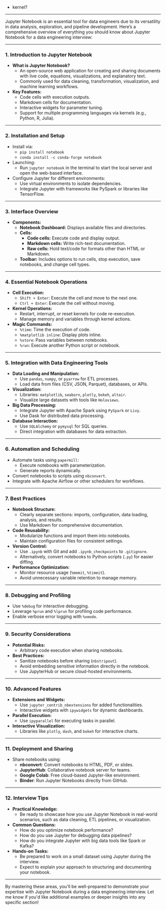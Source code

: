 - kernel?

---

Jupyter Notebook is an essential tool for data engineers due to its versatility in data analysis, exploration, and pipeline development. Here’s a comprehensive overview of everything you should know about Jupyter Notebook for a data engineering interview:

---

### **1. Introduction to Jupyter Notebook**

- **What is Jupyter Notebook?**
  - An open-source web application for creating and sharing documents with live code, equations, visualizations, and explanatory text.
  - Commonly used for data cleaning, transformation, visualization, and machine learning workflows.
- **Key Features:**
  - Code cells with execution outputs.
  - Markdown cells for documentation.
  - Interactive widgets for parameter tuning.
  - Support for multiple programming languages via kernels (e.g., Python, R, Julia).

---

### **2. Installation and Setup**

- Install via:
  - `pip install notebook`
  - `conda install -c conda-forge notebook`
- Launching:
  - Run `jupyter notebook` in the terminal to start the local server and open the web-based interface.
- Configure Jupyter for different environments:
  - Use virtual environments to isolate dependencies.
  - Integrate Jupyter with frameworks like PySpark or libraries like TensorFlow.

---

### **3. Interface Overview**

- **Components:**
  - **Notebook Dashboard:** Displays available files and directories.
  - **Cells:**
    - **Code cells:** Execute code and display output.
    - **Markdown cells:** Write rich-text documentation.
    - **Raw cells:** Hold text/code for formats other than HTML or Markdown.
  - **Toolbar:** Includes options to run cells, stop execution, save notebooks, and change cell types.

---

### **4. Essential Notebook Operations**

- **Cell Execution:**
  - `Shift + Enter`: Execute the cell and move to the next one.
  - `Ctrl + Enter`: Execute the cell without moving.
- **Kernel Operations:**
  - Restart, interrupt, or reset kernels for code re-execution.
  - Manage memory and variables through kernel actions.
- **Magic Commands:**
  - `%time`: Time the execution of code.
  - `%matplotlib inline`: Display plots inline.
  - `%store`: Pass variables between notebooks.
  - `%run`: Execute another Python script or notebook.

---

### **5. Integration with Data Engineering Tools**

- **Data Loading and Manipulation:**
  - Use `pandas`, `numpy`, or `pyarrow` for ETL processes.
  - Load data from files (CSV, JSON, Parquet), databases, or APIs.
- **Visualization:**
  - Libraries: `matplotlib`, `seaborn`, `plotly`, `bokeh`, `altair`.
  - Visualize large datasets with tools like `Holoviews`.
- **Big Data Processing:**
  - Integrate Jupyter with Apache Spark using `PySpark` or `Livy`.
  - Use Dask for distributed data processing.
- **Database Interaction:**
  - Use `SQLAlchemy` or `pymysql` for SQL queries.
  - Direct integration with databases for data extraction.

---

### **6. Automation and Scheduling**

- Automate tasks using `papermill`:
  - Execute notebooks with parameterization.
  - Generate reports dynamically.
- Convert notebooks to scripts using `nbconvert`.
- Integrate with Apache Airflow or other schedulers for workflows.

---

### **7. Best Practices**

- **Notebook Structure:**
  - Clearly separate sections: imports, configuration, data loading, analysis, and results.
  - Use Markdown for comprehensive documentation.
- **Code Reusability:**
  - Modularize functions and import them into notebooks.
  - Maintain configuration files for consistent settings.
- **Version Control:**
  - Use `.ipynb` with Git and add `.ipynb_checkpoints` to `.gitignore`.
  - Alternatively, convert notebooks to Python scripts (`.py`) for easier diffing.
- **Performance Optimization:**
  - Monitor resource usage (`%memit`, `%timeit`).
  - Avoid unnecessary variable retention to manage memory.

---

### **8. Debugging and Profiling**

- Use `%debug` for interactive debugging.
- Leverage `%prun` and `%lprun` for profiling code performance.
- Enable verbose error logging with `%xmode`.

---

### **9. Security Considerations**

- **Potential Risks:**
  - Arbitrary code execution when sharing notebooks.
- **Best Practices:**
  - Sanitize notebooks before sharing (`nbstripout`).
  - Avoid embedding sensitive information directly in the notebook.
  - Use JupyterHub or secure cloud-hosted environments.

---

### **10. Advanced Features**

- **Extensions and Widgets:**
  - Use `jupyter_contrib_nbextensions` for added functionalities.
  - Interactive widgets with `ipywidgets` for dynamic dashboards.
- **Parallel Execution:**
  - Use `ipyparallel` for executing tasks in parallel.
- **Interactive Visualization:**
  - Libraries like `plotly`, `dash`, and `bokeh` for interactive charts.

---

### **11. Deployment and Sharing**

- Share notebooks using:
  - **nbconvert**: Convert notebooks to HTML, PDF, or slides.
  - **JupyterHub**: Collaborative notebook server for teams.
  - **Google Colab**: Free cloud-based Jupyter-like environment.
  - **Binder**: Run Jupyter Notebooks directly from GitHub.

---

### **12. Interview Tips**

- **Practical Knowledge:**
  - Be ready to showcase how you use Jupyter Notebook in real-world scenarios, such as data cleaning, ETL pipelines, or visualization.
- **Common Questions:**
  - How do you optimize notebook performance?
  - How do you use Jupyter for debugging data pipelines?
  - How do you integrate Jupyter with big data tools like Spark or Kafka?
- **Hands-on Tasks:**
  - Be prepared to work on a small dataset using Jupyter during the interview.
  - Expect to explain your approach to structuring and documenting your notebook.

---

By mastering these areas, you'll be well-prepared to demonstrate your expertise with Jupyter Notebook during a data engineering interview. Let me know if you'd like additional examples or deeper insights into any specific section!
